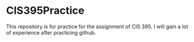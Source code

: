 # CIS395Practice
This repository is for practice for the assignment of CIS 395. I will gain a lot of experience after practicing github.
